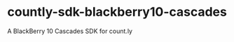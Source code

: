 countly-sdk-blackberry10-cascades
=================================

A BlackBerry 10 Cascades SDK for count.ly